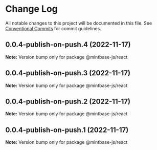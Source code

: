 # Change Log

All notable changes to this project will be documented in this file.
See [Conventional Commits](https://conventionalcommits.org) for commit guidelines.

## 0.0.4-publish-on-push.4 (2022-11-17)

**Note:** Version bump only for package @mintbase-js/react





## 0.0.4-publish-on-push.3 (2022-11-17)

**Note:** Version bump only for package @mintbase-js/react





## 0.0.4-publish-on-push.2 (2022-11-17)

**Note:** Version bump only for package @mintbase-js/react





## 0.0.4-publish-on-push.1 (2022-11-17)

**Note:** Version bump only for package @mintbase-js/react
